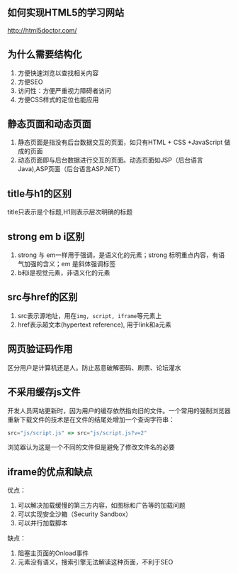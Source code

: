
## 如何实现HTML5的学习网站
http://html5doctor.com/

## 为什么需要结构化
1. 方便快速浏览以查找相关内容
2. 方便SEO
3. 访问性：方便严重视力障碍者访问
4. 方便CSS样式的定位也能应用
## 静态页面和动态页面
1. 静态页面是指没有后台数据交互的页面，如只有HTML + CSS +JavaScript 做成的页面
2. 动态页面即与后台数据进行交互的页面。动态页面如JSP（后台语言Java),ASP页面（后台语言ASP.NET）



## title与h1的区别
title只表示是个标题,H1则表示层次明确的标题

## strong em b i区别
1. strong 与 em一样用于强调，是语义化的元素；strong 标明重点内容，有语气加强的含义；em 是斜体强调标签
2. b和i是视觉元素，非语义化的元素

## src与href的区别
1. src表示源地址，用在`img, script, iframe`等元素上
2. href表示超文本(hypertext reference), 用于link和a元素

## 网页验证码作用
区分用户是计算机还是人。防止恶意破解密码、刷票、论坛灌水


## 不采用缓存js文件
开发人员网站更新时，因为用户的缓存依然指向旧的文件。一个常用的强制浏览器重新下载文件的技术是在文件的结尾处增加一个查询字符串：
```js
src="js/script.js" => src="js/script.js?v=2"
```
浏览器认为这是一个不同的文件但是避免了修改文件名的必要
  

## iframe的优点和缺点
优点：
1. 可以解决加载缓慢的第三方内容，如图标和广告等的加载问题
2. 可以实现安全沙箱（Security Sandbox）
3. 可以并行加载脚本

缺点：
1. 阻塞主页面的Onload事件
2. 元素没有语义，搜索引擎无法解读这种页面，不利于SEO

